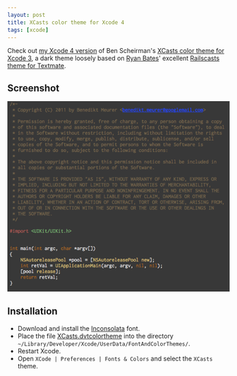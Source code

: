 ```yaml
--- 
layout: post
title: XCasts color theme for Xcode 4
tags: [xcode]
---
```


Check out [my Xcode 4 version](http://github.com/bmeurer/XCasts-color-theme-for-Xcode-4)
of Ben Scheirman's [XCasts color theme for Xcode 3](http://flux88.com/2010/05/my-xcode-theme/),
a dark theme loosely based on [Ryan Bates](http://railscasts.com/)' excellent [Railscasts theme
for Textmate](http://railscasts.com/about).

## Screenshot

![Screenshot](http://github.com/bmeurer/XCasts-color-theme-for-Xcode-4/raw/master/XCasts-screenshot.png "Screenshot")

## Installation

 * Download and install the [Inconsolata](http://www.levien.com/type/myfonts/inconsolata.html) font.
 * Place the file [XCasts.dvtcolortheme](http://raw.github.com/bmeurer/XCasts-color-theme-for-Xcode-4/master/XCasts.dvtcolortheme) into the directory `~/Library/Developer/Xcode/UserData/FontAndColorThemes/`.
 * Restart Xcode.
 * Open `XCode | Preferences | Fonts & Colors` and select the `XCasts` theme.


